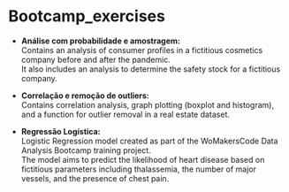 # Bootcamp_exercises

* **Análise com probabilidade e amostragem:**  
  Contains an analysis of consumer profiles in a fictitious cosmetics company before and after the pandemic.  
  It also includes an analysis to determine the safety stock for a fictitious company.

* **Correlação e remoção de outliers:**  
  Contains correlation analysis, graph plotting (boxplot and histogram), and a function for outlier removal in a real estate dataset.

* **Regressão Logística:**  
  Logistic Regression model created as part of the WoMakersCode Data Analysis Bootcamp training project.  
  The model aims to predict the likelihood of heart disease based on fictitious parameters including thalassemia, the number of major vessels, and the presence of chest pain.
